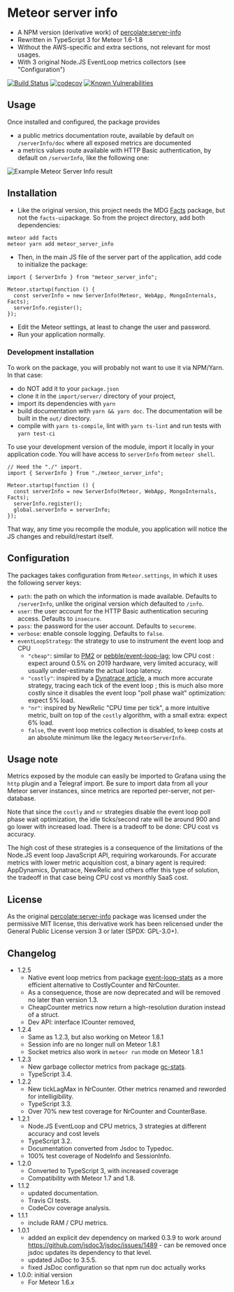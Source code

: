# Meteor server info

- A NPM version (derivative work) of [percolate:server-info]
- Rewritten in TypeScript 3 for Meteor 1.6-1.8
- Without the AWS-specific and extra sections, not relevant for most usages.
- With 3 original Node.JS EventLoop metrics collectors (see "Configuration")

[![Build Status](https://travis-ci.org/fgm/meteor_server_info.svg?branch=master)](https://travis-ci.org/fgm/meteor_server_info)
[![codecov](https://codecov.io/gh/fgm/meteor_server_info/branch/master/graph/badge.svg)](https://codecov.io/gh/fgm/meteor_server_info)
[![Known Vulnerabilities](https://snyk.io/test/github/fgm/meteor_server_info/badge.svg?targetFile=package.json)](https://snyk.io/test/github/fgm/meteor_server_info?targetFile=package.json)

## Usage

Once installed and configured, the package provides

- a public metrics documentation route, available by default on
  `/serverInfo/doc` where all exposed metrics are documented
- a metrics values route available with HTTP Basic authentication, by
  default on `/serverInfo`, like the following one:

![Example Meteor Server Info result](screenshot.png)


## Installation

- Like the original version, this project needs the MDG [Facts] package, but not
the `facts-ui`package. So from the project directory, add both dependencies:
```
meteor add facts
meteor yarn add meteor_server_info
```
- Then, in the main JS file of the server part of the application, add code to
  initialize the package:

```
import { ServerInfo } from "meteor_server_info";

Meteor.startup(function () {
  const serverInfo = new ServerInfo(Meteor, WebApp, MongoInternals, Facts);
  serverInfo.register();
});
```

- Edit the Meteor settings, at least to change the user and password.
- Run your application normally.

### Development installation

To work on the package, you will probably not want to use it via NPM/Yarn. In
that case:

- do NOT add it to your `package.json`
- clone it in the `import/server/` directory of your project,
- import its dependencies with `yarn`
- build documentation with `yarn && yarn doc`. The documentation will be built
  in the `out/` directory.
- compile with `yarn ts-compile`, lint with `yarn ts-lint` and run tests with
  `yarn test-ci`

To use your development version of the module, import it locally in your
application code. You will have access to `serverInfo` from `meteor shell`.

```
// Heed the "./" import.
import { ServerInfo } from "./meteor_server_info";

Meteor.startup(function () {
  const serverInfo = new ServerInfo(Meteor, WebApp, MongoInternals, Facts);
  serverInfo.register();
  global.serverInfo = serverInfo;
});
```

That way, any time you recompile the module, you application will notice the JS
changes and rebuild/restart itself.


## Configuration

The packages takes configuration from `Meteor.settings`, in which it uses the
following server keys:

- `path`: the path on which the information is made available. Defaults to
  `/serverInfo`, unlike the original version which defaulted to `/info`.
- `user`: the user account for the HTTP Basic authentication securing access.
  Defaults to `insecure`.
- `pass`: the password for the user account. Defaults to `secureme`.
- `verbose`: enable console logging. Defaults to `false`.
- `eventLoopStrategy`: the strategy to use to instrument the event loop and CPU
  - `"cheap"`: similar to [PM2] or [pebble/event-loop-lag]; low CPU cost : expect
    around 0.5% on 2019 hardware,
    very limited accuracy, will usually under-estimate the actual loop latency.
  - `"costly"`: inspired by a [Dynatrace article], a much more accurate strategy,
    tracing each tick of the event loop ; this is much also more costly since
    it disables the event loop "poll phase wait" optimization: expect 5% load.
  - `"nr"`: inspired by NewRelic "CPU time per tick", a more intuitive metric,
    built on top of the `costly` algorithm, with a small extra: expect 6% load.
  - `false`, the event loop metrics collection is disabled, to keep costs at an
    absolute minimum like the legacy `MeteorServerInfo`.

[pebble/event-loop-lag]: https://github.com/pebble/event-loop-lag
[percolate:server-info]: https://atmospherejs.com/percolate/server-info
[PM2]: https://github.com/keymetrics/pmx/blob/1.3/lib/default_probes/pacemaker.js
[Facts]: https://atmospherejs.com/meteor/facts
[screenshot]: screenshot-todos.png
[Dynatrace article]: https://medium.com/the-node-js-collection/what-you-should-know-to-really-understand-the-node-js-event-loop-and-its-metrics-c4907b19da4c


## Usage note

Metrics exposed by the module can easily be imported to Grafana using the `http`
plugin and a Telegraf import. Be sure to import data from all your Meteor server
instances, since metrics are reported per-server, not per-database.

Note that since the `costly` and `nr` strategies disable the event loop poll
phase wait optimization, the idle ticks/second rate will be around 900 and go
lower with increased load. There is a tradeoff to be done: CPU cost vs accuracy.

The high cost of these strategies is a consequence of the limitations of the
Node.JS event loop JavaScript API, requiring workarounds. For accurate metrics
with lower metric acquisition cost, a binary agent is required: AppDynamics,
Dynatrace, NewRelic and others offer this type of solution, the tradeoff in
that case being CPU cost vs monthly SaaS cost.


## License

As the original [percolate:server-info] package was licensed under the
permissive MIT license, this derivative work has been relicensed under the
General Public License version 3 or later (SPDX: GPL-3.0+).


## Changelog

* 1.2.5
  * Native event loop metrics from package [event-loop-stats](https://github.com/bripkens/event-loop-stats)
    as a more efficient alternative to CostlyCounter and NrCounter.
  * As a consequence, those are now deprecated and will be removed no later than
    version 1.3.
  * CheapCounter metrics now return a high-resolution duration instead of a struct.
  * Dev API: interface ICounter removed,
* 1.2.4
  * Same as 1.2.3, but also working on Meteor 1.8.1
  * Session info are no longer null on Meteor 1.8.1
  * Socket metrics also work in `meteor run` mode on Meteor 1.8.1 
* 1.2.3
  * New garbage collector metrics from package [gc-stats](https://github.com/dainis/node-gcstats).
  * TypeScript 3.4.
* 1.2.2
  * New tickLagMax in NrCounter. Other metrics renamed and reworded for intelligibility.
  * TypeScript 3.3.
  * Over 70% new test coverage for NrCounter and CounterBase.
* 1.2.1
  * Node.JS EventLoop and CPU metrics, 3 strategies at different accuracy and cost levels
  * TypeScript 3.2.
  * Documentation converted from Jsdoc to Typedoc.
  * 100% test coverage of NodeInfo and SessionInfo.
* 1.2.0
  * Converted to TypeScript 3, with increased coverage
  * Compatibility with Meteor 1.7 and 1.8.
* 1.1.2
  * updated documentation.
  * Travis CI tests.
  * CodeCov coverage analysis.
* 1.1.1
  * include RAM / CPU metrics.
* 1.0.1
  * added an explicit dev dependency on marked 0.3.9 to work around
    https://github.com/jsdoc3/jsdoc/issues/1489 - can be removed once jsdoc
    updates its dependency to that level.
  * updated JsDoc to 3.5.5.
  * fixed JsDoc configuration so that npm run doc actually works
* 1.0.0: initial version
  * For Meteor 1.6.x
